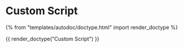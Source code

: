 # Custom Script

{% from "templates/autodoc/doctype.html" import render_doctype %}

{{ render_doctype("Custom Script") }}

<!-- jinja --><!-- static -->

